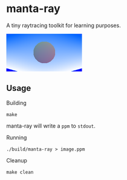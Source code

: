 # manta-ray

A tiny raytracing toolkit for learning purposes.

![example](https://raw.githubusercontent.com/sbuggay/manta-ray/master/demo/example1.png)

## Usage

Building
```
make
```

manta-ray will write a `ppm` to `stdout`. 

Running
```
./build/manta-ray > image.ppm
```

Cleanup
```
make clean
```